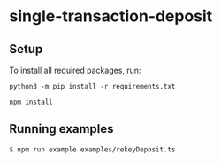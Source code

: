 # single-transaction-deposit

## Setup
To install all required packages, run:
```
python3 -m pip install -r requirements.txt
```
```
npm install
```

## Running examples
```
$ npm run example examples/rekeyDeposit.ts 
```
